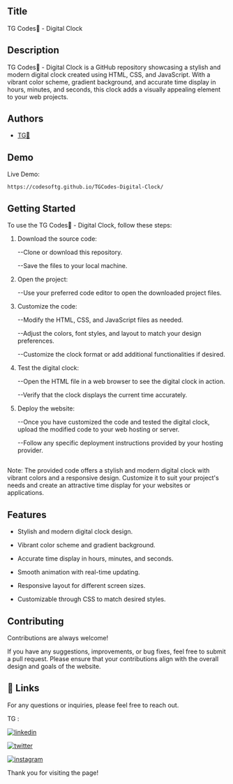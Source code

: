 
## Title

TG Codes💛 - Digital Clock
## Description 

TG Codes💛 - Digital Clock is a GitHub repository showcasing a stylish and modern digital clock created using HTML, CSS, and JavaScript. With a vibrant color scheme, gradient background, and accurate time display in hours, minutes, and seconds, this clock adds a visually appealing element to your web projects.



## Authors

- [TG💛](https://www.github.com/codesofTG) 


## Demo

Live Demo:

    https://codesoftg.github.io/TGCodes-Digital-Clock/
## Getting Started

To use the TG Codes💛 - Digital Clock, follow these steps:

1. Download the source code:
   
    --Clone or download this repository.
   
    --Save the files to your local machine.

2. Open the project:
   
    --Use your preferred code editor to open the downloaded project files.

3. Customize the code:
   
    --Modify the HTML, CSS, and JavaScript files as needed.
   
    --Adjust the colors, font styles, and layout to match your design preferences.
   
    --Customize the clock format or add additional functionalities if desired.

4. Test the digital clock:
   
    --Open the HTML file in a web browser to see the digital clock in action.
   
    --Verify that the clock displays the current time accurately.

5. Deploy the website:
   
    --Once you have customized the code and tested the digital clock, upload the modified code to your web hosting or server.
   
    --Follow any specific deployment instructions provided by your hosting provider.

## 

Note: The provided code offers a stylish and modern digital clock with vibrant colors and a responsive design. Customize it to suit your project's needs and create an attractive time display for your websites or applications.

## 
## Features

- Stylish and modern digital clock design.

- Vibrant color scheme and gradient background.

- Accurate time display in hours, minutes, and seconds.

- Smooth animation with real-time updating.

- Responsive layout for different screen sizes.

- Customizable through CSS to match desired styles.



## Contributing

Contributions are always welcome!

If you have any suggestions, improvements, or bug fixes, feel free to submit a pull request. Please ensure that your contributions align with the overall design and goals of the website. 


## 🔗 Links

For any questions or inquiries, please feel free to reach out. 

TG :

[![linkedin](https://img.shields.io/badge/linkedin-0A66C2?style=for-the-badge&logo=linkedin&logoColor=white)](https://www.linkedin.com/in/tg2691/)


[![twitter](https://img.shields.io/badge/twitter-1DA1F2?style=for-the-badge&logo=twitter&logoColor=white)](https://twitter.com/tg_262001)

[![instagram](https://img.shields.io/badge/instagram-E4405F?style=for-the-badge&logo=instagram&logoColor=white)](https://instagram.com/_tg.26_)


Thank you for visiting the page!
